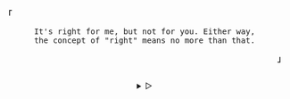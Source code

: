 <p align="left"><b><samp>「</samp></b></p>
  <p align="center">
    <samp>
      It's right for me, but not for you. Either way,<br>
      the concept of "right" means no more than that.<br>
    </samp>
  </p>
<p align="right"><b><samp>」</samp></b></p>

<br>

<details align="center">
<summary> &#9655;</summary>

<h2></h2><br>
<p align="center">
  <samp>
    [<a href="https://ko-fi.com/mikasaackeman">ko-fix</a>]
    [<a href="mikasaid@proton.me">e-mail</a>]
  </samp>
</p>

<h2></h2><br>

```sh
curl -sL https://git.io/JKsMD | gpg --import
```

```console
B9BD C551 5AF4 9F42 CBC8 CF39 7D03 DB4D 862E A826
```
</details>
